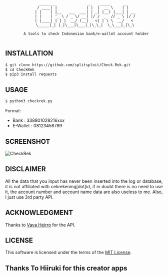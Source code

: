 <div align="justify">

<div align="center">

```
   _____ _               _    _____      _    
  / ____| |             | |  |  __ \    | |   
 | |    | |__   ___  ___| | _| |__) |___| | __
 | |    | '_ \ / _ \/ __| |/ /  _  // _ \ |/ /
 | |____| | | |  __/ (__|   <| | \ \  __/   < 
  \_____|_| |_|\___|\___|_|\_\_|  \_\___|_|\_\ 
                                              
  A tools to check Indonesian bank/e-wallet account holder
                                              
```

</div>

## INSTALLATION

``` bash
$ git clone https://github.com/splitsploit/Check-Rek.git
$ cd CheckRek
$ pip3 install requests
```

## USAGE

``` bash
$ python3 checkrek.py
```
Format:

- Bank      : 338801028216xxx
- E-Wallet  : 08123456789


## SCREENSHOT

![CheckRek](https://user-images.githubusercontent.com/36108013/219376398-4ce78b37-7046-4dec-b5ee-500596f4ba49.png)


## DISCLAIMER

All the data that you input has never been inserted into the log or database, it is not affiliated with cekrekening[dot]id, if in doubt there is no need to use it, the account number and account name data are also useless to me. Also, I just use 3rd party API.

## ACKNOWLEDGMENT

Thanks to [Vava Heirro](https://github.com/heirro) for the API.

## LICENSE

This software is licensed under the terms of the [MIT License](https://github.com/hiiruki/CheckRek/blob/main/LICENSE).

## Thanks To Hiiruki for this creator apps